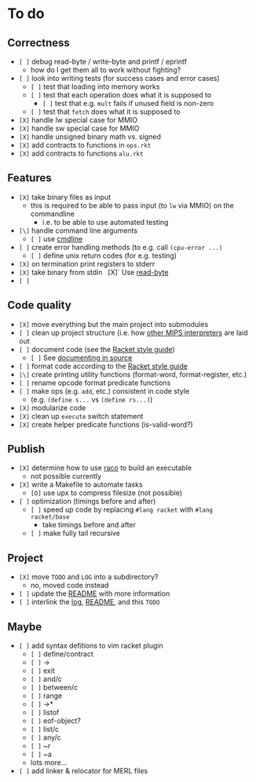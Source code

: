 # To do
## Correctness
- `[ ]` debug read-byte / write-byte and printf / eprintf
	- how do I get them all to work without fighting?
- `[ ]` look into writing tests (for success cases and error cases)
	- `[ ]` test that loading into memory works
	- `[ ]` test that each operation does what it is supposed to
		- `[ ]` test that e.g. `mult` fails if unused field is non-zero
	- `[ ]` test that `fetch` does what it is supposed to
- `[X]` handle lw special case for MMIO
- `[X]` handle sw special case for MMIO
- `[X]` handle unsigned binary math vs. signed
- `[X]` add contracts to functions in `ops.rkt`
- `[X]` add contracts to functions `alu.rkt`

## Features
- `[X]` take binary files as input
	- this is required to be able to pass input (to `lw` via MMIO) on the commandline
		- i.e. to be able to use automated testing
- `[\]` handle command line arguments
	- `[ ]` use [cmdline](https://docs.racket-lang.org/reference/Command-Line_Parsing.html)
- `[ ]` create error handling methods (to e.g. call `(cpu-error ...)`
	- `[ ]` define unix return codes (for e.g. testing)
- `[X]` on termination print registers to stderr
- `[X]` take binary from stdin
	` `[X]` Use [read-byte](https://docs.racket-lang.org/reference/Byte_and_String_Input.html#%28def._%28%28quote._~23~25kernel%29._read-byte%29%29)
- `[ ]`

## Code quality
- `[X]` move everything but the main project into submodules
- `[ ]` clean up project structure (i.e. how [other MIPS interpreters](https://github.com/topics/mips?o=asc&s=stars) are laid out
- `[ ]` document code (see the [Racket style guide](https://docs.racket-lang.org/style/index.html))
	- `[ ]` See [documenting in source](https://docs.racket-lang.org/scribble/srcdoc.html)
- `[ ]` format code according to the [Racket style guide](https://docs.racket-lang.org/style/index.html)
- `[\]` create printing utility functions (format-word, format-register, etc.)
- `[ ]` rename opcode format predicate functions
- `[ ]` make ops (e.g. `add`, etc.) consistent in code style
	- (e.g. `(define s...` vs `(define rs...)`)
- `[X]` modularize code
- `[X]` clean up `execute` switch statement
- `[X]` create helper predicate functions (is-valid-word?)

## Publish
- `[X]` determine how to use [raco](https://docs.racket-lang.org/raco/index.html) to build an executable
	- not possible currently
- `[X]` write a Makefile to automate tasks
	- `[O]` use upx to compress filesize (not possible)
- `[ ]` optimization (timings before and after)
	- `[ ]` speed up code by replacing `#lang racket` with `#lang racket/base`
		- take timings before and after
	- `[ ]` make fully tail recursive

## Project
- `[X]` move `TODO` and `LOG` into a subdirectory?
	- no, moved code instead
- `[ ]` update the [README](./README.md) with more information
- `[ ]` interlink the [log](./LOG.md), [README](./README.md), and this `TODO`

## Maybe
- `[ ]` add syntax defitions to vim racket plugin
	- `[ ]` define/contract
	- `[ ]` ->
	- `[ ]` exit
	- `[ ]` and/c
	- `[ ]` between/c
	- `[ ]` range
	- `[ ]` ->*
	- `[ ]` listof
	- `[ ]` eof-object?
	- `[ ]` list/c
	- `[ ]` any/c
	- `[ ]` ~r
	- `[ ]` ~a
	- lots more...
- `[ ]` add linker & relocator for MERL files


